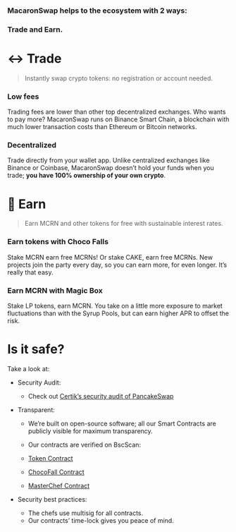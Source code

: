 ### MacaronSwap helps to the ecosystem with 2 ways:

### Trade and Earn.

# ↔️ Trade

> Instantly swap crypto tokens: no registration or account needed.

### Low fees

Trading fees are lower than other top decentralized exchanges. Who wants to pay more? MacaronSwap runs on Binance Smart Chain, a blockchain with much lower transaction costs than Ethereum or Bitcoin networks.

### Decentralized

Trade directly from your wallet app. Unlike centralized exchanges like Binance or Coinbase, MacaronSwap doesn’t hold your funds when you trade; **you have 100% ownership of your own crypto**.

# 💸 Earn

> Earn MCRN and other tokens for free with sustainable interest rates.

### Earn tokens with Choco Falls

Stake MCRN earn free MCRNs! Or stake CAKE, earn free MCRNs. New projects join the party every day, so you can earn more, for even longer. It’s really that easy.

### Earn MCRN with Magic Box

Stake LP tokens, earn MCRN. You take on a little more exposure to market fluctuations than with the Syrup Pools, but can earn higher APR to offset the risk.

# Is it safe?

Take a look at:

- Security Audit:
  - Check out [Certik’s security audit of PancakeSwap](https://www.certik.org/projects/pancakeswap)
- Transparent:

  - We’re built on open-source software; all our Smart Contracts are publicly visible for maximum transparency.
  - Our contracts are verified on BscScan:

  - [Token Contract](https://bscscan.com/address/0xacb2d47827C9813AE26De80965845D80935afd0B)

  - [ChocoFall Contract](https://bscscan.com/address/0xBC3B2826B3968a877C82D274A0389c16fBBcc742)

  - [MasterChef Contract](https://bscscan.com/address/0xFcDE390bF7a8B8614EC11fa8bde7565b3E64fe0b)

- Security best practices:
  - The chefs use multisig for all contracts.
  - Our contracts’ time-lock gives you peace of mind.
